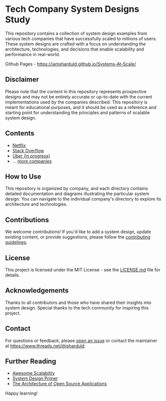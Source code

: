 # Tech Company System Designs Study

This repository contains a collection of system design examples from various tech companies that have successfully scaled to millions of users. These system designs are crafted with a focus on understanding the architecture, technologies, and decisions that enable scalability and performance in real-world.

Github Pages - https://iamsharduld.github.io/Systems-At-Scale/

## Disclaimer

Please note that the content in this repository represents prospective designs and may not be entirely accurate or up-to-date with the current implementations used by the companies described. This repository is meant for educational purposes, and it should be used as a reference and starting point for understanding the principles and patterns of scalable system design.

## Contents

- [Netflix](./netflix/README.md)
- [Stack Overflow](./stackoverflow/README.md)
- [Uber (in progress)](./uber/README.md)
- ... [more companies](./companies.md)

## How to Use

This repository is organized by company, and each directory contains detailed documentation and diagrams illustrating the particular system design. You can navigate to the individual company's directory to explore its architecture and technologies.

## Contributions

We welcome contributions! If you'd like to add a system design, update existing content, or provide suggestions, please follow the [contributing guidelines](./CONTRIBUTING.md).

## License

This project is licensed under the MIT License - see the [LICENSE.md](LICENSE.md) file for details.

## Acknowledgements

Thanks to all contributors and those who have shared their insights into system design. Special thanks to the tech community for inspiring this project.

## Contact

For questions or feedback, please [open an issue](https://github.com/yourusername/tech-company-system-designs/issues) or contact the maintainer at https://www.threads.net/@isharduld.

## Further Reading

- [Awesome Scalability](https://github.com/binhnguyennus/awesome-scalability)
- [System Design Primer](https://github.com/donnemartin/system-design-primer)
- [The Architecture of Open Source Applications](http://aosabook.org/en/index.html)

Happy learning!
